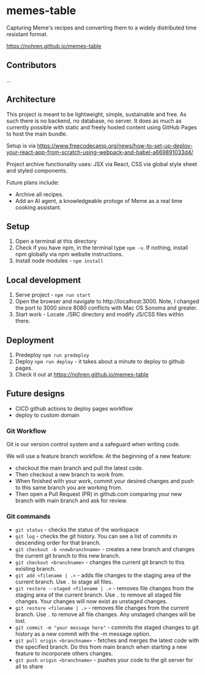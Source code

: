 # memes-table

Capturing Meme's recipes and converting them to a widely distributed time resistant format.

https://nohren.github.io/memes-table

## Contributors

...

## Architecture

This project is meant to be lightweight, simple, sustainable and free. As such there is no backend, no database, no server. It does as much as currently possible with static and freely hosted content using GitHub Pages to host the main bundle.

Setup is via
https://www.freecodecamp.org/news/how-to-set-up-deploy-your-react-app-from-scratch-using-webpack-and-babel-a669891033d4/

Project archive functionality uses:
JSX via React, CSS via global style sheet and styled components.

Future plans include:

- Archive all recipes.
- Add an AI agent, a knowledgeable protoge of Meme as a real time cooking assistant.

## Setup

1. Open a terminal at this directory
2. Check if you have npm, in the terminal type `npm -v`. If nothing, install npm globally via npm website instructions.
3. Install node modules - `npm install`

## Local development

1. Serve project - `npm run start`
2. Open the browser and navigate to http://localhost:3000. Note, I changed the port to 3000 since 8080 conflicts with Mac OS Sonoma and greater.
3. Start work - Locate ./SRC directory and modify JS/CSS files within there.

## Deployment

1. Predeploy `npm run predeploy`
2. Deploy `npm run deploy` - it takes about a minute to deploy to github pages.
3. Check it out at https://nohren.github.io/memes-table

## Future designs

- CICD github actions to deploy pages workflow
- deploy to custom domain

### Git Workflow

Git is our version control system and a safeguard when writing code.

We will use a feature branch workflow.
At the beginning of a new feature:

- checkout the main branch and pull the latest code.
- Then checkout a new branch to work from.
- When finished with your work, commit your desired changes and push to this same branch you are working from.
- Then open a Pull Request (PR) in github.com comparing your new branch with main branch and ask for review.

### Git commands

- `git status` - checks the status of the workspace
- `git log` - checks the git history. You can see a list of commits in descending order for that branch.
- `git checkout -b <newbranchname>` - creates a new branch and changes the current git branch to this new branch.
- `git checkout <branchname>` - changes the current git branch to this existing branch.
- `git add <filename | .>` - adds file changes to the staging area of the current branch. Use `.` to stage all files.
- `git restore --staged <filename | .>` - removes file changes from the staging area of the current branch. Use `.` to remove all staged file changes. Your changes will now exist as unstaged changes.
- `git restore <filename | .>` - removes file changes from the current branch. Use `.` to remove all file changes. Any unstaged changes will be lost.
- `git commit -m "your message here"` - commits the staged changes to git history as a new commit with the -m message option.
- `git pull origin <branchname>` - fetches and merges the latest code with the specified branch. Do this from main branch when starting a new feature to incorporate others changes.
- `git push origin <branchname>` - pushes your code to the git server for all to share
